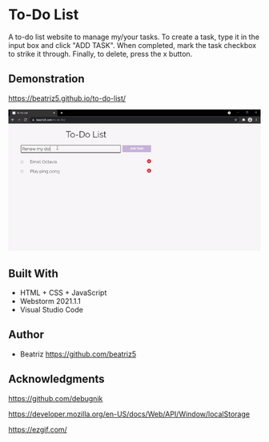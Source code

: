 # To-Do List

A to-do list website to manage my/your tasks. To create a task, type it in the input box and click "ADD TASK". When completed, mark the task checkbox to strike it through. Finally, to delete, press the x button. 

## Demonstration

https://beatriz5.github.io/to-do-list/

![](ezgif.com-gif-maker.gif)

## Built With

* HTML + CSS + JavaScript
* Webstorm 2021.1.1
* Visual Studio Code

## Author

* Beatriz https://github.com/beatriz5

## Acknowledgments

https://github.com/debugnik

https://developer.mozilla.org/en-US/docs/Web/API/Window/localStorage

https://ezgif.com/
